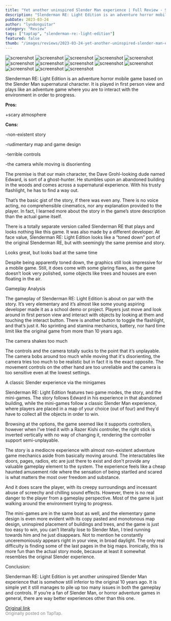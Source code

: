 ```yaml
---
title: "Yet another uninspired Slender Man experience | Full Review - Slenderman RE: Light Edition"
description: "Slenderman RE: Light Edition is an adventure horror mobile game based on the Slender Man supernatural character. It is played in first person view and plays like an adventure game where you are to interact with the environment in order to progress."
pubDate: 2023-03-24
author: "lyndonguitar"
category: "Review"
tags: ["taptap", "slenderman-re:-light-edition"]
featured: false
thumb: "/images/reviews/2023-03-24-yet-another-uninspired-slender-man-experience--full-review---slenderman-re-light-edition-0.avif"
---
```


<div class="gallery">
  <img src="/images/reviews/2023-03-24-yet-another-uninspired-slender-man-experience--full-review---slenderman-re-light-edition-0.avif" alt="screenshot" />
  <img src="/images/reviews/2023-03-24-yet-another-uninspired-slender-man-experience--full-review---slenderman-re-light-edition-1.avif" alt="screenshot" />
  <img src="/images/reviews/2023-03-24-yet-another-uninspired-slender-man-experience--full-review---slenderman-re-light-edition-2.avif" alt="screenshot" />
  <img src="/images/reviews/2023-03-24-yet-another-uninspired-slender-man-experience--full-review---slenderman-re-light-edition-3.avif" alt="screenshot" />
  <img src="/images/reviews/2023-03-24-yet-another-uninspired-slender-man-experience--full-review---slenderman-re-light-edition-4.avif" alt="screenshot" />
  <img src="/images/reviews/2023-03-24-yet-another-uninspired-slender-man-experience--full-review---slenderman-re-light-edition-5.avif" alt="screenshot" />
  <img src="/images/reviews/2023-03-24-yet-another-uninspired-slender-man-experience--full-review---slenderman-re-light-edition-6.avif" alt="screenshot" />
  <img src="/images/reviews/2023-03-24-yet-another-uninspired-slender-man-experience--full-review---slenderman-re-light-edition-7.avif" alt="screenshot" />
  <img src="/images/reviews/2023-03-24-yet-another-uninspired-slender-man-experience--full-review---slenderman-re-light-edition-8.avif" alt="screenshot" />
  <img src="/images/reviews/2023-03-24-yet-another-uninspired-slender-man-experience--full-review---slenderman-re-light-edition-9.avif" alt="screenshot" />
  <img src="/images/reviews/2023-03-24-yet-another-uninspired-slender-man-experience--full-review---slenderman-re-light-edition-10.avif" alt="screenshot" />
  <img src="/images/reviews/2023-03-24-yet-another-uninspired-slender-man-experience--full-review---slenderman-re-light-edition-11.avif" alt="screenshot" />
  <img src="/images/reviews/2023-03-24-yet-another-uninspired-slender-man-experience--full-review---slenderman-re-light-edition-12.avif" alt="screenshot" />
</div>

Slenderman RE: Light Edition is an adventure horror mobile game based on the Slender Man supernatural character. It is played in first person view and plays like an adventure game where you are to interact with the environment in order to progress.


**Pros:**


+scary atmosphere


**Cons:**


-non-existent story

-rudimentary map and game design

-terrible controls

-the camera while moving is disorienting

The premise is that our main character, the Dave Grohl-looking dude named Edward, is sort of a ghost-hunter. He stumbles upon an abandoned building in the woods and comes across a supernatural experience. With his trusty flashlight, he has to find a way out.

That’s the basic gist of the story, if there was even any. There is no voice acting, no comprehensible cinematics, nor any explanation provided to the player. In fact, I learned more about the story in the game’s store description than the actual game itself.

There is a totally separate version called Slenderman RE that plays and looks nothing like this game. It was also made by a different developer. At face value, Slenderman RE: Light Edition looks like a “toned down” port of the original Slenderman RE, but with seemingly the same premise and story.

Looks great, but looks bad at the same time

Despite being apparently toned down, the graphics still look impressive for a mobile game. Still, it does come with some glaring flaws, as the game doesn’t look very polished, some objects like trees and houses are even floating in the air.

Gameplay Analysis

The gameplay of Slenderman RE: Light Edition is about on par with the story. It’s very elementary and it’s almost like some young aspiring developer made it as a school demo or project. Players just move and look around in first person view and interact with objects by looking at them and touching the interact button. There is another button to toggle the flashlight, and that’s just it. No sprinting and stamina mechanics, battery, nor hard time limit like the original game from more than 10 years ago.

The camera shakes too much

The controls and the camera totally sucks to the point that it’s unplayable. The camera bobs around too much while moving that it's disorienting, the camera tries too much to be realistic but in fact it is the exact opposite. The movement controls on the other hand are too unreliable and the camera is too sensitive even at the lowest settings.

A classic Slender experience via the minigames

Slenderman RE: Light Edition features two game modes, the story, and the mini-games. The story follows Edward in his experience in that abandoned building, while the mini-games follow a classic Slender Man experience, where players are placed in a map of your choice (out of four) and they’d have to collect all the objects in order to win.

Browsing at the options, the game seemed like it supports controllers, however when I’ve tried it with a Razer Kishi controller, the right stick is inverted vertically with no way of changing it, rendering the controller support semi-unplayable.

The story is a mediocre experience with almost non-existent adventure game mechanics aside from basically moving around. The interactables like doors, pages, radios, etc are just there to exist and don't provide any valuable gameplay element to the system. The experience feels like a cheap haunted amusement ride where the sensation of being startled and scared is what matters the most over freedom and substance.

And it does scare the player, with its creepy surroundings and incessant abuse of screechy and chilling sound effects. However, there is no real danger to the player from a gameplay perspective. Most of the game is just walking around the environment trying to progress.

The mini-games are in the same boat as well, and the elementary game design is even more evident with its copy pasted and monotonous map design, uninspired placement of buildings and trees, and the game is just too easy to win, you can’t literally lose to Slender Man, I tried running towards him and he just disappears. Not to mention he constantly unceremoniously appears right in your view, in broad daylight. The only real difficulty is finding some of the last pages in the big maps. Ironically, this is more fun than the actual story mode, because at least it somewhat resembles the original Slender experience.

Conclusion:

Slenderman RE: Light Edition is yet another uninspired Slender Man experience that is somehow still inferior to the original 10 years ago. It is simple yet it still manages to pile up too many issues in both the gameplay and controls. If you’re a fan of Slender Man, or horror adventure games in general, there are way better experiences other than this one.

[Original link](https://www.taptap.io/post/4880978)<br><span style="font-size: 0.95em; color: #888;">Originally posted on TapTap.</span>

